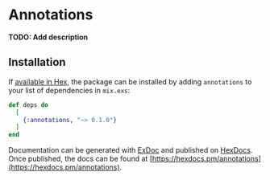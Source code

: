 # Annotations

**TODO: Add description**

## Installation

If [available in Hex](https://hex.pm/docs/publish), the package can be installed
by adding `annotations` to your list of dependencies in `mix.exs`:

```elixir
def deps do
  [
    {:annotations, "~> 0.1.0"}
  ]
end
```

Documentation can be generated with [ExDoc](https://github.com/elixir-lang/ex_doc)
and published on [HexDocs](https://hexdocs.pm). Once published, the docs can
be found at [https://hexdocs.pm/annotations](https://hexdocs.pm/annotations).

